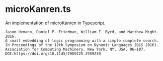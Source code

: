 # microKanren.ts

An implementation of microKanren in Typescript. 

```
Jason Hemann, Daniel P. Friedman, William E. Byrd, and Matthew Might. 2016. 
A small embedding of logic programming with a simple complete search. 
In Proceedings of the 12th Symposium on Dynamic Languages (DLS 2016). 
Association for Computing Machinery, New York, NY, USA, 96–107. DOI:https://doi.org/10.1145/2989225.2989230
```
